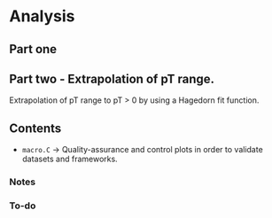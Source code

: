 # Analysis

## Part one

## Part two - Extrapolation of pT range.

Extrapolation of pT range to pT > 0 by using a Hagedorn fit function.

## Contents

- `macro.C` -> Quality-assurance and control plots in order to validate datasets and frameworks.

### Notes

### To-do
